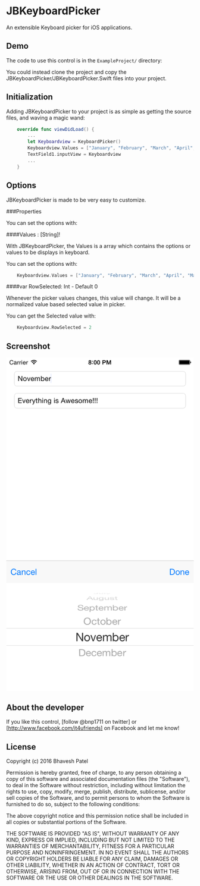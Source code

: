 JBKeyboardPicker
================

An extensible Keyboard picker for iOS applications.

Demo
----

The code to use this control is in the `ExampleProject/` directory:


You could instead clone the project and copy the JBKeyboardPicker/JBKeyboardPicker.Swift files into your project.


Initialization
--------------

Adding JBKeyboardPicker to your project is as simple as getting the source files, and waving a magic wand:

``` Swift
    override func viewDidLoad() {
        ...
        let Keyboardview = KeyboardPicker()
        Keyboardview.Values = ["January", "February", "March", "April", "May", "June", "July", "August", "September", "October", "November", "December"]
        TextField1.inputView = Keyboardview
        ...
    }
```


Options
-------

JBKeyboardPicker is made to be very easy to customize.

###Properties

You can set the options with:

####Values : [String]! 

With JBKeyboardPicker, the Values is a array which contains the options or values to be displays in keyboard.

You can set the options with:

```Swift
    Keyboardview.Values = ["January", "February", "March", "April", "May", "June", "July", "August", "September", "October", "November", "December"]
```

####var RowSelected: Int - Default  0 

Whenever the picker values changes, this value will change. It will be a normalized value based selected value in picker.

You can get the Selected value with:

```Swift
    Keyboardview.RowSelected = 2
```

Screenshot
----------

![JBKeyboardPicker being used as a keyboard input](example.jpg?raw=true)


About the developer
-------------------

If you like this control, [follow @bnp1711 on twitter] or [http://www.facebook.com/it4ufriends] on Facebook and let me know!


License
-------

Copyright (c) 2016 Bhavesh Patel

Permission is hereby granted, free of charge, to any person obtaining a copy of this software and associated documentation files (the "Software"), to deal in the Software without restriction, including without limitation the rights to use, copy, modify, merge, publish, distribute, sublicense, and/or sell copies of the Software, and to permit persons to whom the Software is furnished to do so, subject to the following conditions:

The above copyright notice and this permission notice shall be included in all copies or substantial portions of the Software.

THE SOFTWARE IS PROVIDED "AS IS", WITHOUT WARRANTY OF ANY KIND, EXPRESS OR IMPLIED, INCLUDING BUT NOT LIMITED TO THE WARRANTIES OF MERCHANTABILITY, FITNESS FOR A PARTICULAR PURPOSE AND NONINFRINGEMENT. IN NO EVENT SHALL THE AUTHORS OR COPYRIGHT HOLDERS BE LIABLE FOR ANY CLAIM, DAMAGES OR OTHER LIABILITY, WHETHER IN AN ACTION OF CONTRACT, TORT OR OTHERWISE, ARISING FROM, OUT OF OR IN CONNECTION WITH THE SOFTWARE OR THE USE OR OTHER DEALINGS IN THE SOFTWARE.